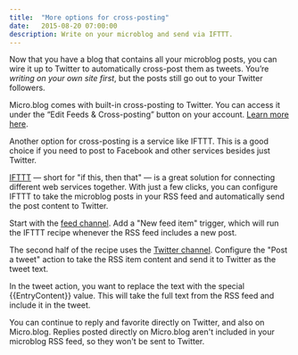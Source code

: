 ```yaml
---
title:  "More options for cross-posting"
date:   2015-08-20 07:00:00
description: Write on your microblog and send via IFTTT.
---
```


Now that you have a blog that contains all your microblog posts, you can wire it up to Twitter to automatically cross-post them as tweets. You’re _writing on your own site first_, but the posts still go out to your Twitter followers.

Micro.blog comes with built-in cross-posting to Twitter. You can access it under the “Edit Feeds & Cross-posting” button on your account. [Learn more here][1].

Another option for cross-posting is a service like IFTTT. This is a good choice if you need to post to Facebook and other services besides just Twitter.

[IFTTT][2] — short for "if this, then that" — is a great solution for connecting different web services together. With just a few clicks, you can configure IFTTT to take the microblog posts in your RSS feed and automatically send the post content to Twitter.

Start with the [feed channel][3]. Add a "New feed item" trigger, which will run the IFTTT recipe whenever the RSS feed includes a new post.

The second half of the recipe uses the [Twitter channel][4]. Configure the "Post a tweet" action to take the RSS item content and send it to Twitter as the tweet text.

In the tweet action, you want to replace the text with the special &#123;&#123;EntryContent&#125;&#125; value. This will take the full text from the RSS feed and include it in the tweet.

You can continue to reply and favorite directly on Twitter, and also on Micro.blog. Replies posted directly on Micro.blog aren't included in your microblog RSS feed, so they won't be sent to Twitter.

[1]:	http://help.micro.blog/2016/cross-posting-twitter/
[2]:	http://ifttt.com/
[3]:	https://ifttt.com/feed
[4]:	https://ifttt.com/twitter